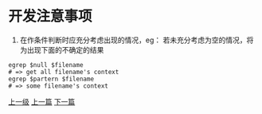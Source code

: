 # 开发注意事项
1. 在作条件判断时应充分考虑出现的情况，eg：
若未充分考虑为空的情况，将为出现下面的不确定的结果
```shell
egrep $null $filename  
# => get all filename's context
egrep $partern $filename
# => some filename's context
```










[上一级](base.md)
[上一篇](conv_string_to_char_pointer.md)
[下一篇](do_while_false.md)

